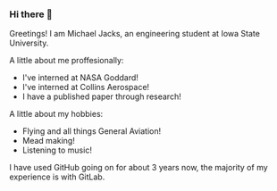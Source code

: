 ### Hi there 👋

<!--
**Jacks-Cloud/Jacks-Cloud** is a ✨ _special_ ✨ repository because its `README.md` (this file) appears on your GitHub profile.

My name is Michael Jacks, I am a 4 + .5 year at ISU. 

A little about me proffesionally:
- I've interned at NASA Goddard!
- I've interned at Collins Aerospace
- I have a published paper through research!

A little about my hobbies:
- Flying and all things General Aviation
- Mead making!
- 
Here are some ideas to get you started:

- 🔭 I’m currently working on ...
- 🌱 I’m currently learning ...
- 👯 I’m looking to collaborate on ...
- 🤔 I’m looking for help with ...
- 💬 Ask me about ...
- 📫 How to reach me: ...
- 😄 Pronouns: ...
- ⚡ Fun fact: ...
-->
Greetings! I am Michael Jacks, an engineering student at Iowa State University.

A little about me proffesionally:
- I've interned at NASA Goddard!
- I've interned at Collins Aerospace!
- I have a published paper through research!

A little about my hobbies:
- Flying and all things General Aviation!
- Mead making!
- Listening to music!


I have used GitHub going on for about 3 years now, the majority of my experience is with GitLab.
